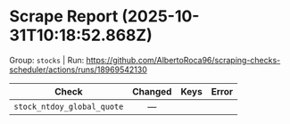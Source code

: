 # Scrape Report (2025-10-31T10:18:52.868Z)

Group: `stocks`  |  Run: https://github.com/AlbertoRoca96/scraping-checks-scheduler/actions/runs/18969542130

| Check | Changed | Keys | Error |
|---|:---:|:--|:--|
| `stock_ntdoy_global_quote` | — |  |  |
